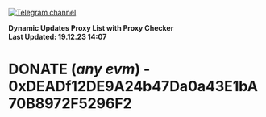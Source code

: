 [![Telegram channel](https://img.shields.io/endpoint?url=https://runkit.io/damiankrawczyk/telegram-badge/branches/master?url=https://t.me/n4z4v0d)](https://t.me/n4z4v0d) 

**Dynamic Updates Proxy List with Proxy Checker**  
**Last Updated: 19.12.23 14:07**

# DONATE (_any evm_) - 0xDEADf12DE9A24b47Da0a43E1bA70B8972F5296F2
